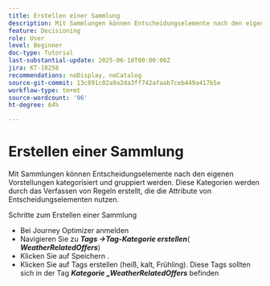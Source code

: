 ```yaml
---
title: Erstellen einer Sammlung
description: Mit Sammlungen können Entscheidungselemente nach den eigenen Vorstellungen kategorisiert und gruppiert werden. Diese Kategorien werden durch das Verfassen von Regeln erstellt, die die Attribute von Entscheidungselementen nutzen.
feature: Decisioning
role: User
level: Beginner
doc-type: Tutorial
last-substantial-update: 2025-06-10T00:00:00Z
jira: KT-18258
recommendations: noDisplay, noCatalog
source-git-commit: 13c891c02a9a2da3ff742afaab7ceb449a417b5e
workflow-type: tm+mt
source-wordcount: '96'
ht-degree: 64%

---
```



# Erstellen einer Sammlung

Mit Sammlungen können Entscheidungselemente nach den eigenen Vorstellungen kategorisiert und gruppiert werden. Diese Kategorien werden durch das Verfassen von Regeln erstellt, die die Attribute von Entscheidungselementen nutzen.

Schritte zum Erstellen einer Sammlung

* Bei Journey Optimizer anmelden
* Navigieren Sie zu _&#x200B;**Tags ->Tag-Kategorie erstellen**&#x200B;_(_&#x200B;**WeatherRelatedOffers**&#x200B;_)
* Klicken Sie auf Speichern .
* Klicken Sie auf Tags erstellen (heiß, kalt, Frühling). Diese Tags sollten sich in der Tag _&#x200B;**Kategorie „WeatherRelatedOffers**&#x200B;_ befinden

